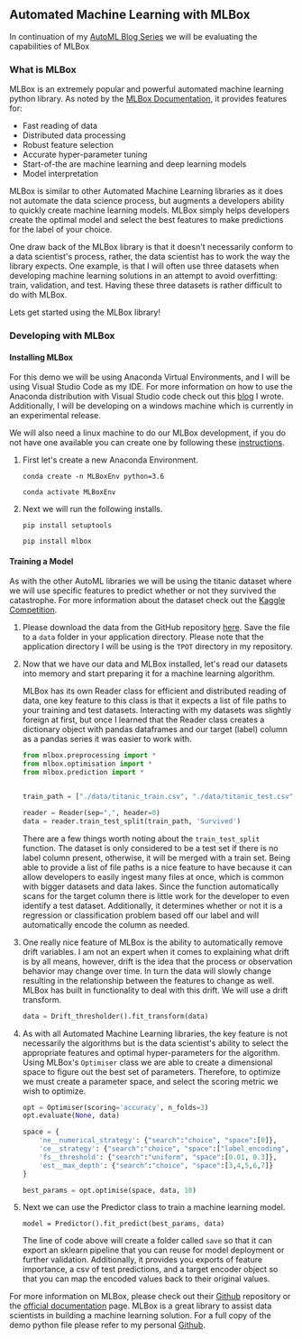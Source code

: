 ## Automated Machine Learning with MLBox

In continuation of my [AutoML Blog Series](https://ryansdataspot.com/2019/03/01/automated-machine-learning/) we will be evaluating the capabilities of MLBox

### What is MLBox

MLBox is an extremely popular and powerful automated machine learning python library. As noted by the [MLBox Documentation](https://mlbox.readthedocs.io/en/latest/index.html), it provides features for:

- Fast reading of data
- Distributed data processing
- Robust feature selection
- Accurate hyper-parameter tuning
- Start-of-the are machine learning and deep learning models
- Model interpretation 


MLBox is similar to other Automated Machine Learning libraries as it does not automate the data science process, but augments a developers ability to quickly create machine learning models. MLBox simply helps developers create the optimal model and select the best features to make predictions for the label of your choice. 

One draw back of the MLBox library is that it doesn't necessarily conform to a data scientist's process, rather, the data scientist has to work the way the library expects. One example, is that I will often use three datasets when developing machine learning solutions in an attempt to avoid overfitting: train, validation, and test. Having these three datasets is rather difficult to do with MLBox.    

Lets get started using the MLBox library! 

### Developing with MLBox

#### Installing MLBox
For this demo we will be using Anaconda Virtual Environments, and I will be using Visual Studio Code as my IDE. For more information on how to use the Anaconda distribution with Visual Studio code check out this [blog](https://ryansdataspot.com/2019/02/14/anaconda-environments-in-visual-studio-code/) I wrote. Additionally, I will be developing on a windows machine which is currently in an experimental release.  

We will also need a linux machine to do our MLBox development, if you do not have one available you can create one by following these [instructions](https://ryansdataspot.com/2019/05/07/linux-development-from-a-windows-guy/). 

1. First let's create a new Anaconda Environment.
    ```
    conda create -n MLBoxEnv python=3.6

    conda activate MLBoxEnv
    ```

1. Next we will run the following installs.
    ```
    pip install setuptools

    pip install mlbox
    ```

#### Training a Model
As with the other AutoML libraries we will be using the titanic dataset where we will use specific features to predict whether or not they survived the catastrophe. For more information about the dataset check out the [Kaggle Competition](https://www.kaggle.com/c/titanic).  

1. Please download the data from the GitHub repository [here](https://github.com/ryanchynoweth44/AutoMLExamples/tree/master/data). Save the file to a `data` folder in your application directory. Please note that the application directory I will be using is the `TPOT` directory in my repository. 


1. Now that we have our data and MLBox installed, let's read our datasets into memory and start preparing it for a machine learning algorithm. 

    MLBox has its own Reader class for efficient and distributed reading of data, one key feature to this class is that it expects a list of file paths to your training and test datasets. Interacting with my datasets was slightly foreign at first, but once I learned that the Reader class creates a dictionary object with pandas dataframes and our target (label) column as a pandas series it was easier to work with. 

    ```python
    from mlbox.preprocessing import *
    from mlbox.optimisation import *
    from mlbox.prediction import *


    train_path = ["./data/titanic_train.csv", "./data/titanic_test.csv"]

    reader = Reader(sep=",", header=0)
    data = reader.train_test_split(train_path, 'Survived')
    ```

    There are a few things worth noting about the `train_test_split` function. The dataset is only considered to be a test set if there is no label column present, otherwise, it will be merged with a train set. Being able to provide a list of file paths is a nice feature to have because it can allow developers to easily ingest many files at once, which is common with bigger datasets and data lakes. Since the function automatically scans for the target column there is little work for the developer to even identify a test dataset. Additionally, it determines whether or not it is a regression or classification problem based off our label and will automatically encode the column as needed. 

1. One really nice feature of MLBox is the ability to automatically remove drift variables. I am not an expert when it comes to explaining what drift is by all means, however, drift is the idea that the process or observation behavior may change over time. In turn the data will slowly change resulting in the relationship between the features to change as well. MLBox has built in functionality to deal with this drift. We will use a drift transform.  
    ```python
    data = Drift_thresholder().fit_transform(data)
    ```


1. As with all Automated Machine Learning libraries, the key feature is not necessarily the algorithms but is the data scientist's ability to select the appropriate features and optimal hyper-parameters for the algorithm. Using MLBox's `Optimiser` class we are able to create a dimensional space to figure out the best set of parameters. Therefore, to optimize  we must create a parameter space, and select the scoring metric we wish to optimize. 
    ```python
    opt = Optimiser(scoring='accuracy', n_folds=3)
    opt.evaluate(None, data)

    space = {
        'ne__numerical_strategy': {"search":"choice", "space":[0]},
        'ce__strategy': {"search":"choice", "space":["label_encoding", "random_projection", "entity_embedding"]},
        'fs__threshold': {"search":"uniform", "space":[0.01, 0.3]},
        'est__max_depth': {"search":"choice", "space":[3,4,5,6,7]}
    }

    best_params = opt.optimise(space, data, 10)
    ```

1. Next we can use the Predictor class to train a machine learning model. 
    ```
    model = Predictor().fit_predict(best_params, data)
    ```
    The line of code above will create a folder called `save` so that it can export an sklearn pipeline that you can reuse for model deployment or further validation. Additionally, it provides you exports of feature importance, a csv of test predictions, and a target encoder object so that you can map the encoded values back to their original values.  



For more information on MLBox, please check out their [Github](https://github.com/AxeldeRomblay/MLBox) repository or the [official documentation](https://mlbox.readthedocs.io/en/latest/) page. MLBox is a great library to assist data scientists in building a machine learning solution. For a full copy of the demo python file please refer to my personal [Github](https://github.com/ryanchynoweth44/AutoMLExamples/blob/master/MLBox/TrainModel.py). 